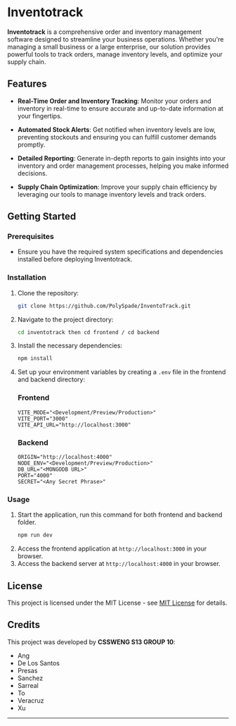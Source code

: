# Inventotrack

**Inventotrack** is a comprehensive order and inventory management software designed to streamline your business operations. Whether you're managing a small business or a large enterprise, our solution provides powerful tools to track orders, manage inventory levels, and optimize your supply chain.

## Features

- **Real-Time Order and Inventory Tracking**: Monitor your orders and inventory in real-time to ensure accurate and up-to-date information at your fingertips.

- **Automated Stock Alerts**: Get notified when inventory levels are low, preventing stockouts and ensuring you can fulfill customer demands promptly.

- **Detailed Reporting**: Generate in-depth reports to gain insights into your inventory and order management processes, helping you make informed decisions.

- **Supply Chain Optimization**: Improve your supply chain efficiency by leveraging our tools to manage inventory levels and track orders.

## Getting Started

### Prerequisites

- Ensure you have the required system specifications and dependencies installed before deploying Inventotrack.

### Installation

1. Clone the repository:
   ```bash
   git clone https://github.com/PolySpade/InventoTrack.git
   ```
2. Navigate to the project directory:
   ```bash
   cd inventotrack then cd frontend / cd backend
   ```
3. Install the necessary dependencies:
   ```bash
   npm install
   ```
4. Set up your environment variables by creating a `.env` file in the frontend and backend directory:
   ### Frontend
   ```
   VITE_MODE="<Development/Preview/Production>"
   VITE_PORT="3000"
   VITE_API_URL="http://localhost:3000"
   ```

   ### Backend
   ```
   ORIGIN="http://localhost:4000"
   NODE_ENV="<Development/Preview/Production>"
   DB_URL="<MONGODB URL>"
   PORT="4000"
   SECRET="<Any Secret Phrase>"

   ```

### Usage

1. Start the application, run this command for both frontend and backend folder.
   ```bash
   npm run dev
   ```
2. Access the frontend application at `http://localhost:3000` in your browser.
3. Access the backend server at `http://localhost:4000` in your browser.

## License

This project is licensed under the MIT License - see [MIT License](https://choosealicense.com/licenses/mit/) for details.

## Credits

This project was developed by **CSSWENG S13 GROUP 10**:

- Ang
- De Los Santos
- Presas
- Sanchez
- Sarreal
- To
- Veracruz
- Xu

---
